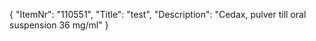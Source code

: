 {
  "ItemNr": "110551",
  "Title": "test",
  "Description": "Cedax, pulver till oral suspension 36 mg/ml"
}